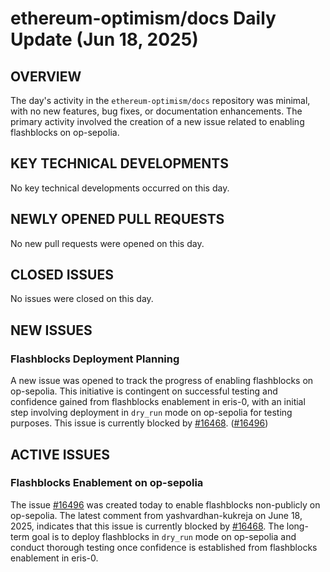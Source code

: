 # ethereum-optimism/docs Daily Update (Jun 18, 2025)
## OVERVIEW 
The day's activity in the `ethereum-optimism/docs` repository was minimal, with no new features, bug fixes, or documentation enhancements. The primary activity involved the creation of a new issue related to enabling flashblocks on op-sepolia.

## KEY TECHNICAL DEVELOPMENTS
No key technical developments occurred on this day.

## NEWLY OPENED PULL REQUESTS
No new pull requests were opened on this day.

## CLOSED ISSUES
No issues were closed on this day.

## NEW ISSUES
### Flashblocks Deployment Planning
A new issue was opened to track the progress of enabling flashblocks on op-sepolia. This initiative is contingent on successful testing and confidence gained from flashblocks enablement in eris-0, with an initial step involving deployment in `dry_run` mode on op-sepolia for testing purposes. This issue is currently blocked by [#16468](https://github.com/ethereum-optimism/docs/issues/16468). ([#16496](https://github.com/ethereum-optimism/docs/issues/16496))

## ACTIVE ISSUES
### Flashblocks Enablement on op-sepolia
The issue [#16496](https://github.com/ethereum-optimism/docs/issues/16496) was created today to enable flashblocks non-publicly on op-sepolia. The latest comment from yashvardhan-kukreja on June 18, 2025, indicates that this issue is currently blocked by [#16468](https://github.com/ethereum-optimism/docs/issues/16468). The long-term goal is to deploy flashblocks in `dry_run` mode on op-sepolia and conduct thorough testing once confidence is established from flashblocks enablement in eris-0.
